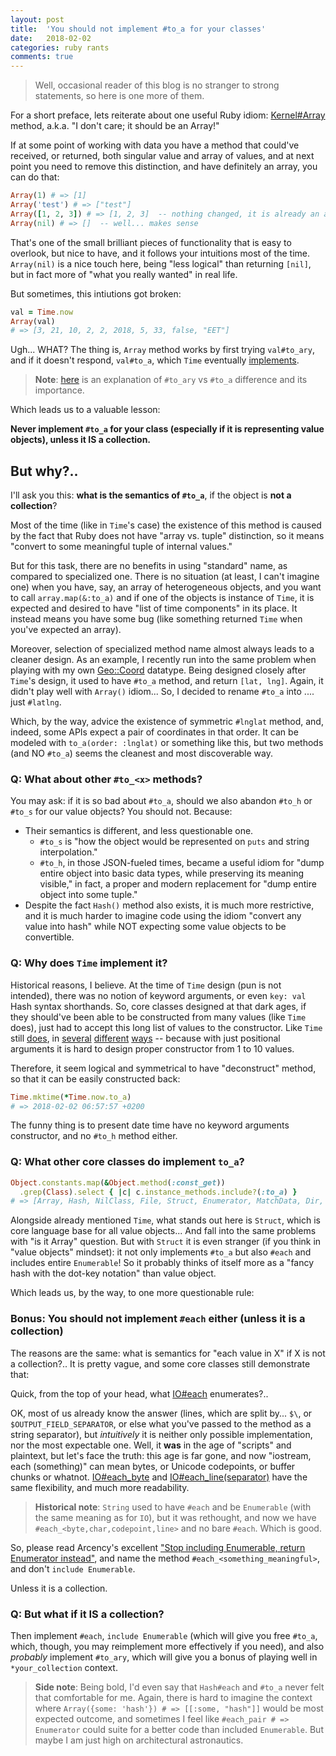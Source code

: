 ```yaml
---
layout: post
title:  'You should not implement #to_a for your classes'
date:   2018-02-02
categories: ruby rants
comments: true
---
```


> Well, occasional reader of this blog is no stranger to strong statements, so here is one more of them.

For a short preface, lets reiterate about one useful Ruby idiom: [Kernel#Array](http://ruby-doc.org/core-2.5.0/Kernel.html#method-i-Array) method, a.k.a. "I don't care; it should be an Array!"

If at some point of working with data you have a method that could've received, or returned, both singular value and array of values, and at next point you need to remove this distinction, and have definitely an array, you can do that:

```ruby
Array(1) # => [1]
Array('test') # => ["test"]
Array([1, 2, 3]) # => [1, 2, 3]  -- nothing changed, it is already an array
Array(nil) # => []  -- well... makes sense
```

That's one of the small brilliant pieces of functionality that is easy to overlook, but nice to have, and it follows your intuitions most of the time. `Array(nil)` is a nice touch here, being "less logical" than returning `[nil]`, but in fact more of "what you really wanted" in real life.

But sometimes, this intiutions got broken:

```ruby
val = Time.now
Array(val)
# => [3, 21, 10, 2, 2, 2018, 5, 33, false, "EET"]
```

Ugh... WHAT? The thing is, `Array` method works by first trying `val#to_ary`, and if it doesn't respond, `val#to_a`, which `Time` eventually [implements](http://ruby-doc.org/core-2.5.0/Time.html#method-i-to_a).

> **Note**: [here](http://zverok.space/blog/2016-01-18-implicit-vs-expicit.html) is an explanation of `#to_ary` vs `#to_a` difference and its importance.

Which leads us to a valuable lesson:

**Never implement `#to_a` for your class (especially if it is representing value objects), unless it IS a collection.**

## But why?..

I'll ask you this: **what is the semantics of `#to_a`**, if the object is **not a collection**?

Most of the time (like in `Time`'s case) the existence of this method is caused by the fact that Ruby does not have "array vs. tuple" distinction, so it means "convert to some meaningful tuple of internal values."

But for this task, there are no benefits in using "standard" name, as compared to specialized one. There is no situation (at least, I can't imagine one) when you have, say, an array of heterogeneous objects, and you want to call `array.map(&:to_a)` and if one of the objects is instance of `Time`, it is expected and desired to have "list of time components" in its place. It instead means you have some bug (like something returned `Time` when you've expected an array).

Moreover, selection of specialized method name almost always leads to a cleaner design. As an example, I recently run into the same problem when playing with my own [Geo::Coord](https://github.com/zverok/geo_coord) datatype. Being designed closely after `Time`'s design, it used to have `#to_a` method, and return `[lat, lng]`. Again, it didn't play well with `Array()` idiom... So, I decided to rename `#to_a` into .... just `#latlng`.

Which, by the way, advice the existence of symmetric `#lnglat` method, and, indeed, some APIs expect a pair of coordinates in that order. It can be modeled with `to_a(order: :lnglat)` or something like this, but two methods (and NO `#to_a`) seems the cleanest and most discoverable way.

### Q: What about other `#to_<x>` methods?

You may ask: if it is so bad about `#to_a`, should we also abandon `#to_h` or `#to_s` for our value objects? You should not. Because:

* Their semantics is different, and less questionable one.
  * `#to_s` is "how the object would be represented on `puts` and string interpolation."
  * `#to_h`, in those JSON-fueled times, became a useful idiom for "dump entire object into basic data types, while preserving its meaning visible," in fact, a proper and modern replacement for "dump entire object into some tuple."
* Despite the fact `Hash()` method also exists, it is much more restrictive, and it is much harder to imagine code using the idiom "convert any value into hash" while NOT expecting some value objects to be convertible.

### Q: Why does `Time` implement it?

Historical reasons, I believe. At the time of `Time` design (pun is not intended), there was no notion of keyword arguments, or even `key: val` Hash syntax shorthands. So, core classes designed at that dark ages, if they should've been able to be constructed from many values (like `Time` does), just had to accept this long list of values to the constructor. Like `Time` still [does](http://ruby-doc.org/core-2.5.0/Time.html#method-c-new), in [several](http://ruby-doc.org/core-2.5.0/Time.html#method-c-gm) [different](http://ruby-doc.org/core-2.5.0/Time.html#method-c-mktime) [ways](http://ruby-doc.org/core-2.5.0/Time.html#method-c-local) -- because with just positional arguments it is hard to design proper constructor from 1 to 10 values.

Therefore, it seem logical and symmetrical to have "deconstruct" method, so that it can be easily constructed back:

```ruby
Time.mktime(*Time.now.to_a)
# => 2018-02-02 06:57:57 +0200
```

The funny thing is to present date time have no keyword arguments constructor, and no `#to_h` method either.

### Q: What other core classes do implement `to_a`?

```ruby
Object.constants.map(&Object.method(:const_get))
  .grep(Class).select { |c| c.instance_methods.include?(:to_a) }
# => [Array, Hash, NilClass, File, Struct, Enumerator, MatchData, Dir, Time, Range, IO, StringIO]
```

Alongside already mentioned `Time`, what stands out here is `Struct`, which is core language base for all value objects... And fall into the same problems with "is it Array" question. But with `Struct` it is even stranger (if you think in "value objects" mindset): it not only implements `#to_a` but also `#each` and includes entire `Enumerable`! So it probably thinks of itself more as a "fancy hash with the dot-key notation" than value object.

Which leads us, by the way, to one more questionable rule:

### Bonus: You should not implement `#each` either (unless it is a collection)

The reasons are the same: what is semantics for "each value in X" if X is not a collection?.. It is pretty vague, and some core classes still demonstrate that:

Quick, from the top of your head, what [IO#each](https://ruby-doc.org/core-1.8.6/IO.html#method-i-each) enumerates?..

OK, most of us already know the answer (lines, which are split by... `$\`, or `$OUTPUT_FIELD_SEPARATOR`, or else what you've passed to the method as a string separator), but _intuitively_ it is neither only possible implementation, nor the most expectable one. Well, it **was** in the age of "scripts" and plaintext, but let's face the truth: this age is far gone, and now "iostream, each (something)" can mean bytes, or Unicode codepoints, or buffer chunks or whatnot. [IO#each_byte](https://ruby-doc.org/core-1.8.6/IO.html#method-i-each_byte) and [IO#each_line(separator)](https://ruby-doc.org/core-1.8.6/IO.html#method-i-each_line) have the same flexibility, and much more readability.

> **Historical note**: `String` used to have `#each` and be `Enumerable` (with the same meaning as for `IO`), but it was rethought, and now we have `#each_<byte,char,codepoint,line>` and no bare `#each`. Which is good.

So, please read Arcency's excellent ["Stop including Enumerable, return Enumerator instead"](https://blog.arkency.com/2014/01/ruby-to-enum-for-enumerator/), and name the method `#each_<something_meaningful>`, and don't `include Enumerable`.

Unless it is a collection.

### Q: But what if it IS a collection?

Then implement `#each`, `include Enumerable` (which will give you free `#to_a`, which, though, you may reimplement more effectively if you need), and also _probably_ implement `#to_ary`, which will give you a bonus of playing well in `*your_collection` context.

> **Side note**: Being bold, I'd even say that `Hash#each` and `#to_a` never felt that comfortable for me. Again, there is hard to imagine the context where `Array({some: 'hash'}) # => [[:some, "hash"]]` would be most expected outcome, and sometimes I feel like `#each_pair # => Enumerator` could suite for a better code than included `Enumerable`. But maybe I am just high on architectural astronautics.
